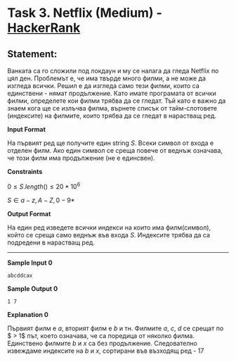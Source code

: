 # Task 3. Netflix (Medium) - [HackerRank](<https://www.hackerrank.com/contests/sda-hw-2-2022/challenges/netflix-1-1>)

## Statement:

Ванката са го сложили под локдаун и му се налага да гледа Netflix по цял ден. Проблемът е, че има твърде много филми, а не може да изгледа всички. Решил е да изгледа само тези филми, които са единствени - нямат продължение. Като имате програмата от всички филми, определете кои филми трябва да се гледат. Тъй като е важно да знаем кога ще се излъчва филма, върнете списък от тайм-слотовете (индексите) на филмите, които трябва да се гледат в нарастващ ред.


**Input Format**

На първият ред ще получите един string $S$. Всеки символ от входа е отделен филм. Ако един символ се среща повече от веднъж означава, че този филм има продължение (не е единсвен).

**Constraints**

$0 \le S.length() \le 20*10^6$

$S \in {a-z,A-Z,0-9}*$

**Output Format**

На един ред изведете всички индекси на които има филм(символ), който се среща само веднъж във входа $S$. Индексите трябва да са подредени в нарастващ ред.

---

**Sample Input 0**

```
abcddcax
```

**Sample Output 0**

```
1 7
```

**Explanation 0**

Първият филм е $a$, вторият филм е $b$ и тн. Филмите $a$, $c$, $d$ се срещат по $ > 1$ път, което означава, че са поредица от няколко филма. Единствено филмите $b$ и $x$ са без продължение. Следователно извеждаме индексите на $b$ и $x$, сортирани във възходящ ред - $1 7$
